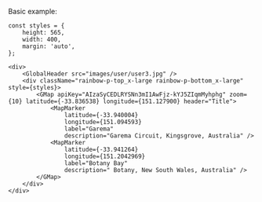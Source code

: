 Basic example:

    const styles = {
        height: 565,
        width: 400,
        margin: 'auto',
    };

    <div>
        <GlobalHeader src="images/user/user3.jpg" />
        <div className="rainbow-p-top_x-large rainbow-p-bottom_x-large" style={styles}>
            <GMap apiKey="AIzaSyCEDLRYSNn3mI1AwFjz-kYJ5ZIqmMyhphg" zoom={10} latitude={-33.836538} longitude={151.127900} header="Title">
                <MapMarker
                    latitude={-33.940004}
                    longitude={151.094593}
                    label="Garema"
                    description="Garema Circuit, Kingsgrove, Australia" />
                <MapMarker
                    latitude={-33.941264}
                    longitude={151.2042969}
                    label="Botany Bay"
                    description=" Botany, New South Wales, Australia" />
            </GMap>
        </div>
    </div>
